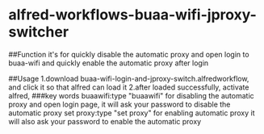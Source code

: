 # alfred-workflows-buaa-wifi-jproxy-switcher
##Function
it's for quickly disable the automatic proxy and open login to buaa-wifi
and quickly enable the automatic proxy after login

##Usage
1.download buaa-wifi-login-and-jproxy-switch.alfredworkflow, and click it so that alfred can load it
2.after loaded successfully, activate alfred,
###key words
buaawifi:type "buaawifi" for disabling the automatic proxy and open login page,
it will ask your password to disable the automatic proxy
set proxy:type "set proxy" for enabling automatic proxy
it will also ask your password to enable the automatic proxy
